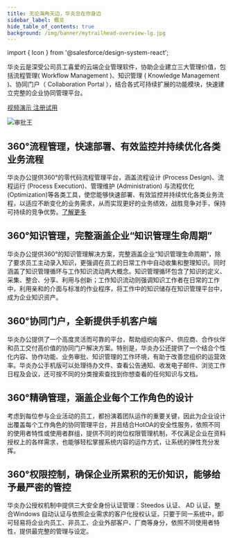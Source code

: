 ```yaml
---
title: 无论海角天边，华炎总在你身边
sidebar_label: 概览
hide_table_of_contents: true
background: /img/banner/mytrailhead-overview-lg.jpg
---
```


import { Icon } from '@salesforce/design-system-react';

华炎云是深受公司员工喜爱的云端企业管理软件，协助企业建立三大管理价值，包括流程管理( Workflow Management )、知识管理 ( Knowledge Management )、协同门户（ Collaboration Portal ），结合各式可持续扩展的功能模块，快速建立完整的企业协同管理平台。

<a class="slds-button slds-button_brand slds-m-right_medium slds-var-p-vertical_xx-small" href="http://oss.steedos.com/videos/case/%E5%A6%82%E4%BD%95%E9%85%8D%E7%BD%AE%E8%AF%B7%E5%81%87%E6%B5%81%E7%A8%8B.mp4" target="_blank">
视频演示
</a>

<a class="slds-button slds-button_brand slds-m-right_medium slds-var-p-vertical_xx-small" href="http://cn.steedos.com" target="_blank">
注册试用
</a>

![审批王](/assets/products/workflow.png)

<div class="slds-media slds-var-p-around_medium">
  <div class="slds-media__figure">
    <Icon
        assistiveText=""
        category="standard"
        name="account"
        size="large"
    />
  </div>
  <div class="slds-media__body">
  <h2> 360°流程管理，快速部署、有效监控并持续优化各类业务流程 </h2>
  <p>华炎办公提供360°的零代码流程管理平台，涵盖流程设计 (Process Design)、流程运行 (Process Execution)、管理维护 (Administration) 与流程优化 (Optimization)等各类工具，使您能够快速部署、有效监控并持续优化各类业务流程，以适应不断变化的业务需求，从而实现更好的业务绩效，战胜竞争对手，保持可持续的竞争优势。<a href="./workflow">了解更多</a>
  </p>
  </div>
</div>

<div class="slds-media slds-var-p-around_medium">
  <div class="slds-media__figure">
    <Icon
        assistiveText=""
        category="standard"
        name="account"
        size="large"
    />
  </div>
  <div class="slds-media__body">
  <h2> 360°知识管理，完整涵盖企业“知识管理生命周期” </h2>
    <p>华炎办公提供360°的知识管理解决方案，完整涵盖企业“知识管理生命周期”，除了要求员工主动录入知识，更强调在员工的日常工作中自动收集和整理知识。同时涵盖了知识管理循环与工作知识流动两大概念。知识管理循环包含了知识的定义、采集、整合、分享、利用与创新；工作知识流动则强调知识工作者在日常的工作中，利用亲和的介面与标准的作业程序，将工作中的知识储存在知识管理平台中，成为企业知识资产。</p>
  </div>
</div>

<div class="slds-media slds-var-p-around_medium">
  <div class="slds-media__figure">
    <Icon
        assistiveText=""
        category="standard"
        name="account"
        size="large"
    />
  </div>
  <div class="slds-media__body">
  <h2> 360°协同门户，全新提供手机客户端 </h2>
  <p>华炎办公提供了一个高度灵活而可靠的平台，帮助组织向客户、供应商、合作伙伴和员工交付高价值的协同门户解决方案。特别是，华炎办公还提供了一个结合个性化内容、协作功能、业务审批、知识管理的工作环境，有助于改善您组织的运营效率。华炎办公手机版可以处理待办文件、查看公告通知、收发电子邮件、浏览工作日程及会议，还可按不同的分类搜索查找到你想查看的任何知识与文档。</p>
  </div>
</div>

<div class="slds-media slds-var-p-around_medium">
  <div class="slds-media__figure">
    <Icon
        assistiveText=""
        category="standard"
        name="account"
        size="large"
    />
  </div>
  <div class="slds-media__body">
  <h2> 360°精确管理，涵盖企业每个工作角色的设计 </h2>
  <p>考虑到每位参与企业活动的员工，都扮演着团队运作的重要关键，因此为企业设计出覆盖每个工作角色的协同管理平台，并且结合HotOA的安全性服务，依照不同的使用者特性或使用者群组，提供不同的岗位权限管理机制，不仅满足企业在资料授权上的各样需求，也能够轻松掌握系统内容的运作方式，让系统的弹性充分发挥。</p>
  </div>
</div>

<div class="slds-media slds-var-p-around_medium">
  <div class="slds-media__figure">
    <Icon
        assistiveText=""
        category="standard"
        name="account"
        size="large"
    />
  </div>
  <div class="slds-media__body">
  <h2>360°权限控制，确保企业所累积的无价知识，能够给予最严密的管控</h2>
  <p>华炎办公授权机制中提供三大安全身份认证管理：Steedos 认证、 AD 认证、整合Windows 自动认证与依照企业需求的客户化授权认证，只要于同一系统中，即可轻易将企业内员工、非员工、企业外部客户、厂商等身分，依照不同使用者特性，提供最完整的管理与设定。</p>

  </div>
</div>

